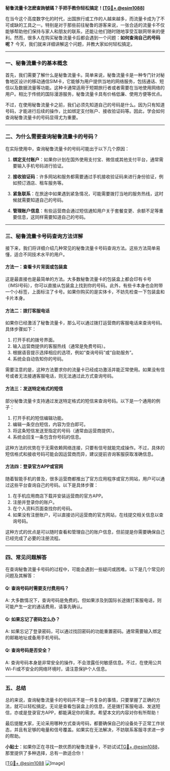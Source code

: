 **秘鲁流量卡怎麽查詢號碼？手把手教你轻松搞定！[[TG💪+ @esim1088](https://t.me/s/esim1088)]**

在当今这个高度数字化的时代，出国旅行或工作的人越来越多，而流量卡成为了不可或缺的工具之一。特别是对于那些前往秘鲁的游客来说，一张合适的流量卡不仅能够帮助他们保持与家人和朋友的联系，还能让他们随时随地享受互联网带来的便利。然而，很多人在购买秘鲁流量卡后都会遇到一个问题：**如何查询自己的号码呢？** 今天，我们就来详细讲解这个问题，并教大家如何轻松搞定。

---

### 一、秘鲁流量卡的基本概念

首先，我们需要了解什么是秘鲁流量卡。简单来说，秘鲁流量卡是一种专门针对秘鲁地区设计的移动通信SIM卡，它能够为用户提供当地的网络服务，包括通话、短信以及数据流量等功能。这种卡通常适用于短期旅行者或者需要在当地使用网络的用户。相比于传统的国际漫游服务，秘鲁流量卡具有价格低廉、使用方便等优点。

不过，在使用秘鲁流量卡之前，我们必须先知道自己的号码是什么。因为只有知道号码，才能进行后续的操作，比如绑定支付账户、接收验证码等。因此，学会如何查询秘鲁流量卡的号码显得尤为重要。

---

### 二、为什么需要查询秘鲁流量卡的号码？

在实际使用中，查询秘鲁流量卡的号码可能出于以下几个原因：

1. **绑定支付账户**：如果你计划在国外使用支付宝、微信或其他支付平台，通常需要输入手机号码进行验证。
   
2. **接收验证码**：许多网站和服务都需要通过手机接收验证码来进行身份验证，例如预订酒店、租车服务等。

3. **紧急联系**：在旅途中如果遇到紧急情况，可能需要拨打当地的服务热线，这时候就需要知道自己的号码。

4. **管理账户信息**：有些运营商会通过短信通知用户关于套餐变更、余额不足等重要信息，这同样需要知道自己的号码。

---

### 三、秘鲁流量卡号码查询方法详解

接下来，我们将详细介绍几种常见的秘鲁流量卡号码查询方法。这些方法简单易懂，适合不同技术水平的用户。

#### 方法一：查看卡片背面或包装盒

这是最直接也是最简单的方法。大多数秘鲁流量卡的包装盒上都会印有卡号（IMSI号码），你可以直接从包装盒上找到你的号码。此外，有些卡本身也会附带一个小标签，上面标注了卡号。如果你购买的是实体卡，不妨先检查一下包装盒和卡片本身。

#### 方法二：拨打客服电话

如果你已经激活了秘鲁流量卡，那么可以通过拨打运营商的客服电话来查询号码。具体步骤如下：

1. 打开手机的拨号界面。
2. 输入运营商提供的客服热线（通常是免费号码）。
3. 根据语音提示选择相应的选项，例如“查询号码”或“自助服务”。
4. 系统会自动告知你的号码。

需要注意的是，这种方法要求你的流量卡已经成功激活并能正常使用。如果没有信号或者无法接通客服电话，则无法通过此方式查询号码。

#### 方法三：发送特定格式的短信

部分秘鲁流量卡支持通过发送特定格式的短信来查询号码。以下是一个通用的例子：

1. 打开手机的短信编辑功能。
2. 编辑一条空白短信，内容为空白即可。
3. 将这条短信发送至指定的号码（通常由运营商提供）。
4. 系统会回复一条包含你号码的信息。

这种方法的优势在于无需依赖网络连接，只要有信号就能完成操作。不过，具体的短信格式和接收号码可能会因运营商而异，建议提前咨询客服获取准确信息。

#### 方法四：登录官方APP或官网

随着智能手机的普及，很多运营商都推出了官方应用程序或官方网站，用户可以通过这些平台查询自己的号码。以下是具体步骤：

1. 在手机应用商店下载并安装运营商的官方APP。
2. 注册并登录你的账户。
3. 在个人资料页面查找你的号码。
4. 如果没有注册账户，可以直接访问运营商的官方网站，在线提交相关信息以查询号码。

这种方式的优点是可以随时查看和管理自己的账户信息，但前提是你需要确保自己已经完成了必要的注册流程。

---

### 四、常见问题解答

在查询秘鲁流量卡号码的过程中，可能会遇到一些疑问或困难。以下是几个常见的问题及其解答：

#### Q: 查询号码时需要支付费用吗？
A: 大多数情况下，查询号码是免费的。但如果涉及到国际长途拨打客服电话，则可能产生一定的通话费用，请事先确认。

#### Q: 如果忘记了密码怎么办？
A: 如果忘记了登录密码，可以通过找回密码的功能重置密码。通常需要输入绑定的邮箱地址或备用手机号码。

#### Q: 查询号码是否安全？
A: 查询号码本身是非常安全的操作，不会泄露任何敏感信息。不过，在使用公共Wi-Fi或不安全的网络环境时，请注意保护个人信息。

---

### 五、总结

总的来说，查询秘鲁流量卡的号码并不是一件复杂的事情，只要掌握了正确的方法，就可以轻松搞定。无论是查看包装盒上的信息，还是拨打客服电话、发送短信，亦或是登录官方APP，都能满足你的需求。希望本文的内容对你有所帮助！

最后提醒大家，无论采用哪种方式查询号码，都要确保自己的设备处于正常工作状态，并且有足够的电量和信号覆盖。如果实在无法解决，不妨联系客服寻求进一步的帮助。

**小贴士**：如果你正在寻找一款优质的秘鲁流量卡，不妨试试[TG💪+ @esim1088](https://t.me/s/esim1088)，那里提供了多种选择，总有一款适合你！

[[TG💪+ @esim1088](https://t.me/s/esim1088) ![Image](https://i.postimg.cc/4NQfJmqS/Snipaste-2025-05-13-00-14-12.png)]